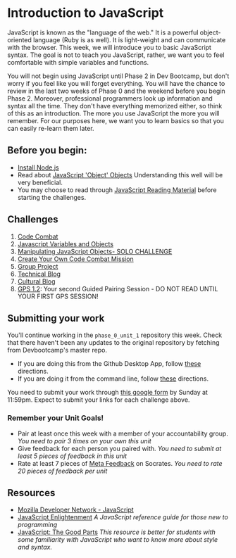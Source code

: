 # Introduction to JavaScript

JavaScript is known as the "language of the web." It is a powerful object-oriented language (Ruby is as well). It is light-weight and can communicate with the browser. This week, we will introduce you to basic JavaScript syntax. The goal is not to teach you JavaScript, rather, we want you to feel comfortable with simple variables and functions. 

You will not begin using JavaScript until Phase 2 in Dev Bootcamp, but don't worry if you feel like you will forget everything. You will have the chance to review in the last two weeks of Phase 0 and the weekend before you begin Phase 2. Moreover, professional programmers look up information and syntax all the time. They don't have everything memorized either, so think of this as an introduction. The more you use JavaScript the more you will remember. For our purposes here, we want you to learn basics so that you can easily re-learn them later. 

## Before you begin:
- [Install Node.js](reading_material/install_node.md)
- Read about [JavaScript 'Object' Objects](http://www.sitepoint.com/back-to-basics-javascript-object-syntax/) Understanding this well will be very beneficial.
- You may choose to read through [JavaScript Reading Material](reading_material) before starting the challenges.

## Challenges
1. [Code Combat](1_code_combat)
2. [Javascript Variables and Objects](2_js_variables_objects)
3. [Manipulating JavaScript Objects- SOLO CHALLENGE](3_manipulating_js_objects_solo_challenge)
4. [Create Your Own Code Combat Mission](4_create_code_combat_mission)
5. [Group Project](5_group_project)
6. [Technical Blog](6_technical_blog.md)
7. [Cultural Blog](7_cultural_blog.md)
8. [GPS 1.2](8_gps1_2): Your second Guided Pairing Session - DO NOT READ UNTIL YOUR FIRST GPS SESSION!

## Submitting your work

You'll continue working in the `phase_0_unit_1` repository this week. 
Check that there haven't been any updates to the original repository by fetching from Devbootcamp's master repo.
- If you are doing this from the Github Desktop App, follow [these](http://stackoverflow.com/questions/11394349/upstream-pulls-with-the-github-desktop-client
)
directions. 
- If you are doing it from the command line, follow [these](https://help.github.com/articles/syncing-a-fork) directions.

You need to submit your work through [this google form](https://docs.google.com/forms/d/1BpSPJJR8CcC46CKIZum575Q8OefaDZzCDETgRtZ4B-Q/viewform) by Sunday at 11:59pm. Expect to submit your links for each challenge above. 

### Remember your Unit Goals!
- Pair at least once this week with a member of your accountability group.  *You need to pair 3 times on your own this unit*
- Give feedback for each person you paired with. *You need to submit at least 5 pieces of feedback in this unit*
- Rate at least 7 pieces of [Meta Feedback](https://socrates.devbootcamp.com/feedback) on Socrates. *You need to rate 20 pieces of feedback per unit*

## Resources
- [Mozilla Developer Network - JavaScript](https://developer.mozilla.org/en-US/docs/Web/JavaScript) 
- [JavaScript Enlightenment](http://www.javascriptenlightenment.com/) *A JavaScript reference guide for those new to programming*
- [JavaScript: The Good Parts](http://shop.oreilly.com/product/9780596517748.do) *This resource is better for students with some familiarity with JavaScript who want to know more about style and syntax.*
